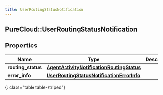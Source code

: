 ```yaml
---
title: UserRoutingStatusNotification
---
```

## PureCloud::UserRoutingStatusNotification

## Properties

|Name | Type | Description | Notes|
|------------ | ------------- | ------------- | -------------|
| **routing_status** | [**AgentActivityNotificationRoutingStatus**](AgentActivityNotificationRoutingStatus.html) |  | [optional] |
| **error_info** | [**UserRoutingStatusNotificationErrorInfo**](UserRoutingStatusNotificationErrorInfo.html) |  | [optional] |
{: class="table table-striped"}


